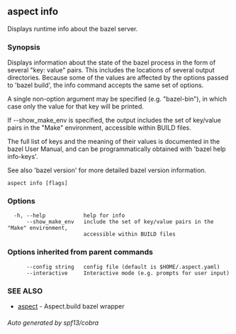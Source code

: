 ## aspect info

Displays runtime info about the bazel server.

### Synopsis

Displays information about the state of the bazel process in the
form of several "key: value" pairs.  This includes the locations of
several output directories.  Because some of the
values are affected by the options passed to 'bazel build', the
info command accepts the same set of options.

A single non-option argument may be specified (e.g. "bazel-bin"), in
which case only the value for that key will be printed.

If --show_make_env is specified, the output includes the set of key/value
pairs in the "Make" environment, accessible within BUILD files.

The full list of keys and the meaning of their values is documented in
the bazel User Manual, and can be programmatically obtained with
'bazel help info-keys'.

See also 'bazel version' for more detailed bazel version
information.

```
aspect info [flags]
```

### Options

```
  -h, --help            help for info
      --show_make_env   include the set of key/value pairs in the "Make" environment,
                        accessible within BUILD files
```

### Options inherited from parent commands

```
      --config string   config file (default is $HOME/.aspect.yaml)
      --interactive     Interactive mode (e.g. prompts for user input)
```

### SEE ALSO

* [aspect](aspect.md)	 - Aspect.build bazel wrapper

###### Auto generated by spf13/cobra
